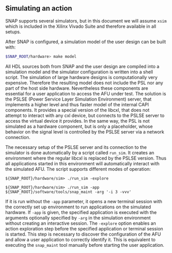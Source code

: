 ## Simulating an action

SNAP supports several simulators, but in this document we will assume `xsim` which is included in the Xilinx Vivado Suite and therefore available in all setups.

After SNAP is configured, a simulation model of the user design can be built with:

```bash
$SNAP_ROOT/hardware> make model
```

All HDL sources both from SNAP and the user design are compiled into a simulation model and the simulator configuration is written into a shell script. The simulation of large hardware designs is computationally very expensive. Therefore the resulting model does not include the PSL nor any part of the host side hardware. Nevertheless these components are essential for a user application to access the AFU under test. The solution is the PSLSE \(Power Service Layer Simulation Environment\) server, that implements a higher level and thus faster model of the internal CAPI components. It provides a special version of the libcxl, that does not attempt to interact with any cxl device, but connects to the PSLSE server to access the virtual device it provides. In the same way, the PSL is not simulated as a hardware component, but is only a placeholder, whose behavior on the signal level is controlled by the PSLSE server via a network connection.

The necessary setup of the PSLSE server and its connection to the simulator is done automatically by a script called `run_sim`. It creates an environment where the regular libcxl is replaced by the PSLSE version. Thus all applications started in this environment will automatically interact with the simulated AFU. The script supports different modes of operation:

```
${SNAP_ROOT}/hardware/sim> ./run_sim -explore
```

```
${SNAP_ROOT}/hardware/sim> ./run_sim -app ${SNAP_ROOT}/software/tools/snap_maint -arg '-i 3 -vvv'
```

If it is run without the `-app` parameter, it opens a new terminal session with the correctly set up environment to run applications on the simulated hardware. If `-app` is given, the specified application is executed with the arguments optionally specified by `-arg` in the simulation environment without creating an interactive session. The `-explore` option enables an action exploration step before the specified application or terminal session is started. This step is necessary to discover the configuration of the AFU and allow a user application to correctly identify it. This is equivalent to executing the `snap_maint` tool manually before starting the user application.

